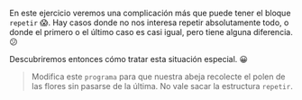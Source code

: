 <gs-attire attire-url="https://raw.githubusercontent.com/MumukiProject/mumuki-guia-gobstones-repeticion-simple-kids/master/assets/attires/config.json"></gs-attire> <gs-toolbox toolbox-url="https://raw.githubusercontent.com/MumukiProject/mumuki-guia-gobstones-repeticion-simple-kids/master/assets/toolbox_1553708780521.xml"></gs-toolbox>

En este ejercicio veremos una complicación más que puede tener el bloque `repetir` :scream:. Hay casos donde no nos interesa repetir absolutamente todo, o donde el primero o el último caso es casi igual, pero tiene alguna diferencia. :confused:

Descubriremos entonces cómo tratar esta situación especial. :grinning:

> Modifica este `programa` para que nuestra abeja recolecte el polen de las flores sin pasarse de la última. No vale sacar la estructura `repetir`. 
